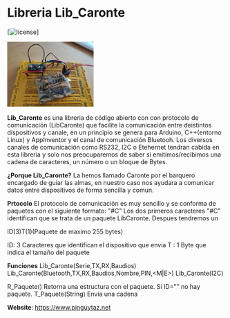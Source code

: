 # Libreria Lib_Caronte
[![license](https://www.pinguytaz.net/IMG_GITHUB/gplv3-with-text-84x42.png)]

<img src=https://github.com/pinguytaz/Arduino/blob/master/HMC5883L_3Axi/extras/Montaje.jpg width="200" />

__Lib_Caronte__ es una libreria de código abierto con con protocolo de comunicación (LibCaronte) que facilite la comunicación entre deistintos dispositivos y canale, en un principio se genera para Arduino, C++(entorno Linux) y AppInventor y el canal de comunicación Bluetooh.
Los diversos canales de comunicación como RS232, I2C o Etehernet tendran cabida en esta libreria y solo nos preocuparemos de saber si emitimos/recibimos una cadena de caracteres, un número o un bloque de Bytes.


__¿Porque Lib_Caronte?__
La hemos llamado Caronte por el barquero encargado de guiar las almas, en nuestro caso nos ayudara a comunicar datos entre dispositivos de forma sencilla y comun.


__Prtocolo__
El protocolo de comunicación es muy sencillo y se conforma de paquetes con el siguiente formato:
             "#C<ID><long><Datos>"
Los dos primeros caracteres "#C" identifican que se trata de un paquete LibCaronte.
Despues tendremos un 


ID(3)T(1)(Paquete de maximo 255 bytes)

ID: 3 Caracteres que identifican el dispositivo que envia 
T : 1 Byte que indica el tamaño del paquete


__Funciones__
Lib_Caronte(Serie,TX,RX,Baudios)
Lib_Caronte(Bluetooth,TX,RX,Baudios,Nombre,PIN,<M|E>)
Lib_Caronte(I2C)

R_Paquete()    Retorna una estructura con el paquete. Si ID="" no hay paquete.
T_Paquete(String)  Envia una cadena



__Website__: https://www.pinguytaz.net
   

